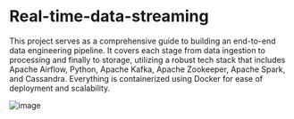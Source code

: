 # Real-time-data-streaming

This project serves as a comprehensive guide to building an end-to-end data engineering pipeline. It covers each stage from data ingestion to processing and finally to storage, utilizing a robust tech stack that includes Apache Airflow, Python, Apache Kafka, Apache Zookeeper, Apache Spark, and Cassandra. Everything is containerized using Docker for ease of deployment and scalability.

![image](https://github.com/user-attachments/assets/ba395fd1-c4a8-45b9-a445-d198f9bb5472)
